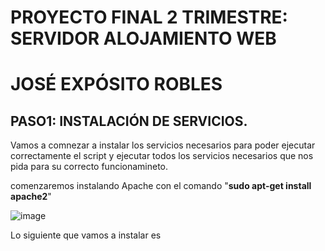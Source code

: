 # PROYECTO FINAL 2 TRIMESTRE: SERVIDOR ALOJAMIENTO  WEB 

# JOSÉ EXPÓSITO ROBLES

## PASO1: INSTALACIÓN DE SERVICIOS.

Vamos a comnezar a instalar los servicios necesarios para poder ejecutar correctamente el script y ejecutar todos los servicios necesarios que nos pida para su correcto funcionamineto.

comenzaremos instalando Apache con el comando "**sudo apt-get install apache2**"

![image](https://github.com/Josex02/SREI-ASIR2/assets/91255971/df1786f7-9b0d-4d46-b8fb-893ec1a89269)

Lo siguiente que vamos a instalar es

